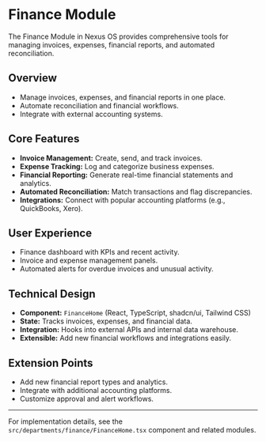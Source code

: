 # Finance Module

The Finance Module in Nexus OS provides comprehensive tools for managing invoices, expenses, financial reports, and automated reconciliation.

## Overview
- Manage invoices, expenses, and financial reports in one place.
- Automate reconciliation and financial workflows.
- Integrate with external accounting systems.

## Core Features
- **Invoice Management:** Create, send, and track invoices.
- **Expense Tracking:** Log and categorize business expenses.
- **Financial Reporting:** Generate real-time financial statements and analytics.
- **Automated Reconciliation:** Match transactions and flag discrepancies.
- **Integrations:** Connect with popular accounting platforms (e.g., QuickBooks, Xero).

## User Experience
- Finance dashboard with KPIs and recent activity.
- Invoice and expense management panels.
- Automated alerts for overdue invoices and unusual activity.

## Technical Design
- **Component:** `FinanceHome` (React, TypeScript, shadcn/ui, Tailwind CSS)
- **State:** Tracks invoices, expenses, and financial data.
- **Integration:** Hooks into external APIs and internal data warehouse.
- **Extensible:** Add new financial workflows and integrations easily.

## Extension Points
- Add new financial report types and analytics.
- Integrate with additional accounting platforms.
- Customize approval and alert workflows.

---

For implementation details, see the `src/departments/finance/FinanceHome.tsx` component and related modules. 